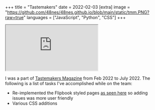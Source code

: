 +++
title = "Tastemakers"
date = 2022-02-03
[extra]
image = "https://github.com/48nes/48nes.github.io/blob/main/static/tmm.PNG?raw=true"
languages = ["JavaScript", "Python", "CSS"]
+++
<iframe src="https://www.tastemakersmag.com/"></iframe>

I was a part of [Tastemakers Magazine](https://www.tastemakersmag.com/) from Feb 2022 to July 2022. The following is a list of tasks I've accomplished while on the team:
- Re-implemented the Flipbook styled pages [as seen here](https://www.tastemakersmag.com/issues65-56/issue-59) so adding issues was more user friendly
- Various CSS additions